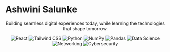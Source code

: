 # Ashwini Salunke

<p align="center">Building seamless digital experiences today, while learning the technologies that shape tomorrow.</p>

<p align="center">
  <!-- Development -->
  <img src="https://img.shields.io/badge/React-61DAFB?style=for-the-badge&logo=react&logoColor=black" alt="React"/>
  <img src="https://img.shields.io/badge/Tailwind_CSS-06B6D4?style=for-the-badge&logo=tailwind-css&logoColor=white" alt="Tailwind CSS"/>
  <img src="https://img.shields.io/badge/Python-3776AB?style=for-the-badge&logo=python&logoColor=yellow" alt="Python"/>
  <img src="https://img.shields.io/badge/NumPy-013243?style=for-the-badge&logo=numpy&logoColor=white" alt="NumPy"/>
  <img src="https://img.shields.io/badge/Pandas-150458?style=for-the-badge&logo=pandas&logoColor=white" alt="Pandas"/>
  <img src="https://img.shields.io/badge/Data%20Science-FF6F00?style=for-the-badge&logo=jupyter&logoColor=white" alt="Data Science"/>

  <!-- Networking -->
  <img src="https://img.shields.io/badge/Networking-00599C?style=for-the-badge&logo=cisco&logoColor=white" alt="Networking"/>
  
  <!-- Cybersecurity -->
  <img src="https://img.shields.io/badge/Cybersecurity-000000?style=for-the-badge&logo=hackthebox&logoColor=00FF00" alt="Cybersecurity"/>
</p>
